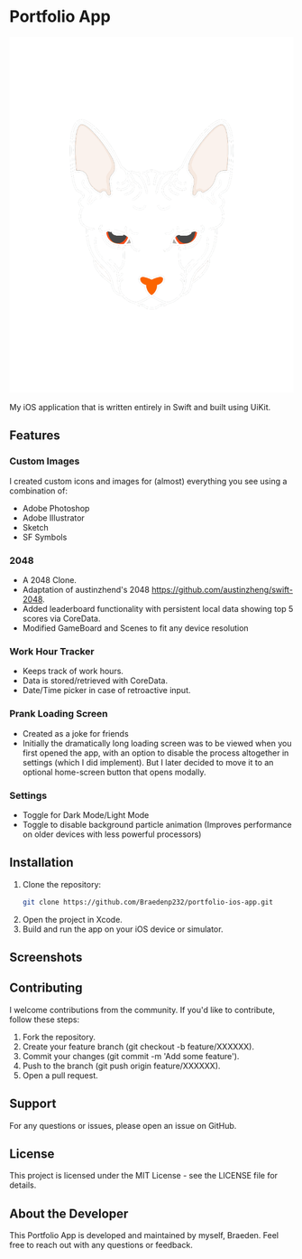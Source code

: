 # Portfolio App
<div width="50px" height="50px">
   <img src="logo.png" alt="Logo">
</div>


My iOS application that is written entirely in Swift and built using UiKit.

## Features

### Custom Images
I created custom icons and images for (almost) everything you see using a combination of:
- Adobe Photoshop
- Adobe Illustrator
- Sketch
- SF Symbols

### 2048
- A 2048 Clone.
- Adaptation of austinzhend's 2048
https://github.com/austinzheng/swift-2048.
- Added leaderboard functionality with persistent local data showing top 5 scores via CoreData.
- Modified GameBoard and Scenes to fit any device resolution

### Work Hour Tracker
- Keeps track of work hours.
- Data is stored/retrieved with CoreData.
- Date/Time picker in case of retroactive input.

### Prank Loading Screen
- Created as a joke for friends
- Initially the dramatically long loading screen was to be viewed when you first opened the app,
with an option to disable the process altogether in settings (which I did implement). But I later
decided to move it to an optional home-screen button that opens modally.

### Settings
- Toggle for Dark Mode/Light Mode
- Toggle to disable background particle animation (Improves performance on older devices with less powerful processors)

## Installation

1. Clone the repository:
   ```sh
   git clone https://github.com/Braedenp232/portfolio-ios-app.git
2. Open the project in Xcode.
3. Build and run the app on your iOS device or simulator.

## Screenshots

## Contributing

I welcome contributions from the community. If you'd like to contribute, follow these steps:

1. Fork the repository.
2. Create your feature branch (git checkout -b feature/XXXXXX).
3. Commit your changes (git commit -m 'Add some feature').
4. Push to the branch (git push origin feature/XXXXXX).
5. Open a pull request.

## Support

For any questions or issues, please open an issue on GitHub.

## License

This project is licensed under the MIT License - see the LICENSE file for details.

## About the Developer

This Portfolio App is developed and maintained by myself, Braeden. 
Feel free to reach out with any questions or feedback.

